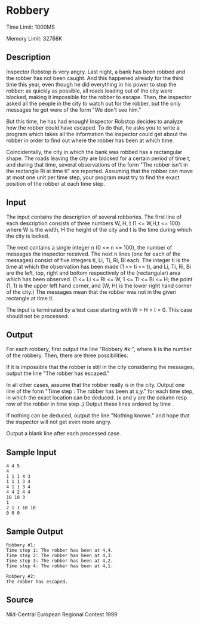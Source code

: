 # Robbery

Time Limit: 1000MS

Memory Limit: 32768K


## Description

Inspector Robstop is very angry. Last night, a bank has been robbed and the robber has not been caught. And this happened already for the third time this year, even though he did everything in his power to stop the robber: as quickly as possible, all roads leading out of the city were blocked, making it impossible for the robber to escape. Then, the inspector asked all the people in the city to watch out for the robber, but the only messages he got were of the form "We don't see him."

But this time, he has had enough! Inspector Robstop decides to analyze how the robber could have escaped. To do that, he asks you to write a program which takes all the information the inspector could get about the robber in order to find out where the robber has been at which time.

Coincidentally, the city in which the bank was robbed has a rectangular shape. The roads leaving the city are blocked for a certain period of time t, and during that time, several observations of the form "The robber isn't in the rectangle Ri at time ti" are reported. Assuming that the robber can move at most one unit per time step, your program must try to find the exact position of the robber at each time step.


## Input

The input contains the description of several robberies. The first line of each description consists of three numbers W, H, t (1 <= W,H,t <= 100) where W is the width, H the height of the city and t is the time during which the city is locked.

The next contains a single integer n (0 <= n <= 100), the number of messages the inspector received. The next n lines (one for each of the messages) consist of five integers ti, Li, Ti, Ri, Bi each. The integer ti is the time at which the observation has been made (1 <= ti <= t), and Li, Ti, Ri, Bi are the left, top, right and bottom respectively of the (rectangular) area which has been observed. (1 <= Li <= Ri <= W, 1 <= Ti <= Bi <= H; the point (1, 1) is the upper left hand corner, and (W, H) is the lower right hand corner of the city.) The messages mean that the robber was not in the given rectangle at time ti.

The input is terminated by a test case starting with W = H = t = 0. This case should not be processed.


## Output

For each robbery, first output the line "Robbery #k:", where k is the number of the robbery. Then, there are three possibilities:

If it is impossible that the robber is still in the city considering the messages, output the line "The robber has escaped."

In all other cases, assume that the robber really is in the city. Output one line of the form "Time step : The robber has been at x,y." for each time step, in which the exact location can be deduced. (x and y are the column resp. row of the robber in time step .) Output these lines ordered by time .

If nothing can be deduced, output the line "Nothing known." and hope that the inspector will not get even more angry.

Output a blank line after each processed case.


## Sample Input

```
4 4 5
4
1 1 1 4 3
1 1 1 3 4
4 1 1 3 4
4 4 2 4 4
10 10 3
1
2 1 1 10 10
0 0 0
```


## Sample Output

```
Robbery #1:
Time step 1: The robber has been at 4,4.
Time step 2: The robber has been at 4,3.
Time step 3: The robber has been at 4,2.
Time step 4: The robber has been at 4,1.

Robbery #2:
The robber has escaped.
```


## Source

Mid-Central European Regional Contest 1999
